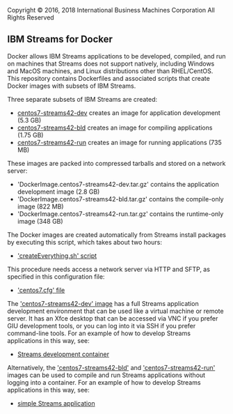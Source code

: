 Copyright &copy; 2016, 2018  International Business Machines Corporation
All Rights Reserved


## IBM Streams for Docker

Docker allows IBM Streams applications to be developed, compiled, and run on machines that Streams does not support natively, including Windows and MacOS machines, and Linux distributions other than RHEL/CentOS. This repository contains Dockerfiles and associated scripts that create Docker images with subsets of IBM Streams.

Three separate subsets of IBM Streams are created:

* [centos7-streams42-dev](./centos7-streams42-dev) creates an image for application development (5.3 GB)
* [centos7-streams42-bld](./centos7-streams42-bld) creates an image for compiling applications (1.75 GB)
* [centos7-streams42-run](./centos7-streams42-run) creates an image for running applications (735 MB)

These images are packed into compressed tarballs and stored on a network server:

* 'DockerImage.centos7-streams42-dev.tar.gz' contains the application development image (2.8 GB)
* 'DockerImage.centos7-streams42-bld.tar.gz' contains the compile-only image (822 MB)
* 'DockerImage.centos7-streams42-run.tar.gz' contains the runtime-only image (348 GB)

The Docker images are created automatically from Streams install packages by executing this script, which takes about two hours:

* ['createEverything.sh' script](./createEverything.sh)

This procedure needs access a network server via HTTP and SFTP, as specified in this configuration file:

* ['centos7.cfg' file](./config/centos7.cfg)

The ['centos7-streams42-dev' image](./centos7-streams42-dev) has a full Streams application development environment that can be used like a virtual machine or remote server. It has an Xfce desktop that can be accessed via VNC if you prefer GIU development tools, or you can log into it via SSH if you prefer command-line tools. For an example of how to develop Streams applications in this way, see:

* [Streams development container](./samples/StreamsDevelopmentContainer)

Alternatively, the ['centos7-streams42-bld'](./centos7-streams42-dev) and ['centos7-streams42-run'](./centos7-streams42-dev) images can be used to compile and run Streams applications without logging into a container. For an example of how to develop Streams applications in this way, see:

* [simple Streams application](./samples/SimpleStreamsApplication)
